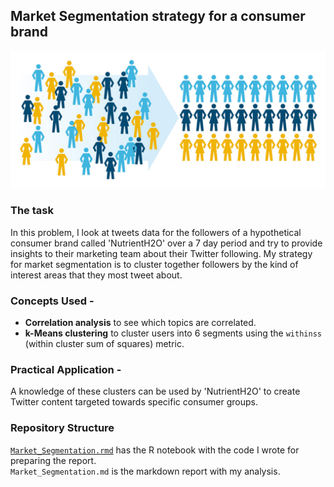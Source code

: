 ## Market Segmentation strategy for a consumer brand

![Segmentation](https://github.com/sagar-chadha/Coursework/blob/master/Repository_files/segmentation1.jpg) <br>

### The task
In this problem, I look at tweets data for the followers of a hypothetical consumer brand called 'NutrientH2O' over a 7 day period and try to provide insights to their marketing team about their Twitter following. My strategy for market segmentation is to cluster together followers by the kind of interest areas that they most tweet about. 

### Concepts Used - <br>
* **Correlation analysis** to see which topics are correlated.
* **k-Means clustering** to cluster users into 6 segments using the `withinss` (within cluster sum of squares) metric.

### Practical Application - 
A knowledge of these clusters can be used by 'NutrientH2O' to create Twitter content targeted towards specific consumer groups.

### Repository Structure
[`Market_Segmentation.rmd`](https://github.com/sagar-chadha/Coursework/blob/master/Market_Segmentation/Market%20Segmentation.Rmd) has the R notebook with the code I wrote for preparing the report. <br>
`Market_Segmentation.md` is the markdown report with my analysis.
